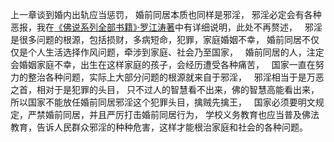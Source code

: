 上一章谈到婚内出轨应当惩罚，
婚前同居本质也同样是邪淫，
邪淫必定会有各种恶报，我在[《佛说系列全部书籍》·罗江涛著](https://www.kancloud.cn/@luojiangtao)中有详细说明，此处不再赘述，
&nbsp;
邪淫是很多问题的根源，包括损财，多病短命，犯罪，家庭婚姻不幸，
婚前同居不仅仅是个人生活选择作风问题，牵涉到家庭、社会乃至国家，
&nbsp;
婚前同居的人，注定会婚姻家庭不幸，出生在这样家庭的孩子，会经历遭受各种痛苦，
&nbsp;
国家一直在努力的整治各种问题，实际上大部分问题的根源就来自于邪淫，
&nbsp;
邪淫相当于是万恶之首，相对于是犯罪的头目，
只不过人的智慧看不出来，佛的智慧高能看出来，
&nbsp;
所以国家不能放任婚前同居邪淫这个犯罪头目，擒贼先擒王，
&nbsp;
国家必须要明文规定，严禁婚前同居，并且严厉打击婚前同居行为，
学校义务教育也应当普及佛法教育，告诉人民群众邪淫的种种危害，这样才能根治家庭和社会的各种问题。
